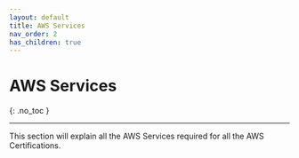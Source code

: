 ```yaml
---
layout: default
title: AWS Services
nav_order: 2
has_children: true
---
```


# AWS Services
{: .no_toc }

---

This section will explain all the AWS Services required for all the AWS Certifications.